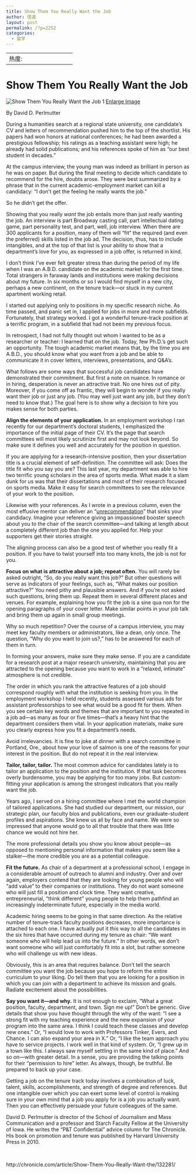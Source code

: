 ```yaml
---
title: Show Them You Really Want the Job
author: 悟道
layout: post
permalink: /?p=2252
categories:
  - 留学
---
```

<table>
  <tr cellpadding=0><td>
    热度:
  </td><td cellpadding=0><img src='http://210.75.224.29/wordpress/wp-content/plugins/statpresscn/images/sun.gif' width=10 height=10 border=0 /></td><td cellpadding=0><img src='http://210.75.224.29/wordpress/wp-content/plugins/statpresscn/images/sun_dark.gif' width=10 height=10 border=0 /></td><td cellpadding=0><img src='http://210.75.224.29/wordpress/wp-content/plugins/statpresscn/images/sun_dark.gif' width=10 height=10 border=0 /></td><td cellpadding=0><img src='http://210.75.224.29/wordpress/wp-content/plugins/statpresscn/images/sun_dark.gif' width=10 height=10 border=0 /></td><td cellpadding=0><img src='http://210.75.224.29/wordpress/wp-content/plugins/statpresscn/images/sun_dark.gif' width=10 height=10 border=0 /></td></tr>
</table>

# Show Them You Really Want the Job

<div>
  <img src="http://chronicle.com/img/photos/biz/photo_21879_landscape_large.jpg" alt="Show Them You Really Want the Job 1" /> <a href="http://chronicle.com/article/Show-Them-You-Really-Want-the/132281/#">Enlarge Image</a>
</div>

<div id="article-body">
  <p>
    By David D. Perlmutter
  </p>
  
  <p>
    During a humanities search at a regional state university, one candidate&#8217;s CV and letters of recommendation pushed him to the top of the shortlist. His papers had won honors at national conferences; he had been awarded a prestigious fellowship; his ratings as a teaching assistant were high; he already had solid publications; and his references spoke of him as &#8220;our best student in decades.&#8221;
  </p>
  
  <p>
    At the campus interview, the young man was indeed as brilliant in person as he was on paper. But during the final meeting to decide which candidate to recommend for the hire, doubts arose. They were best summarized by a phrase that in the current academic-employment market can kill a candidacy: &#8220;I don&#8217;t get the feeling he really wants the job.&#8221;
  </p>
  
  <p>
    So he didn&#8217;t get the offer.
  </p>
  
  <p>
    Showing that you really <em>want</em> the job entails more than just really wanting the job. An interview is part Broadway casting call, part intellectual dating game, part personality test, and part, well, job interview. When there are 300 applicants for a position, many of them will &#8220;fit&#8221; the required (and even the preferred) skills listed in the job ad. The decision, thus, has to include intangibles, and at the top of that list is your ability to show that a department&#8217;s love for you, as expressed in a job offer, is returned in kind.
  </p>
  
  <p>
    I don&#8217;t think I&#8217;ve ever felt greater stress than during the period of my life when I was an A.B.D. candidate on the academic market for the first time. Total strangers in faraway lands and institutions were making decisions about my future. In six months or so I would find myself in a new city, perhaps a new continent, on the tenure track—or stuck in my current apartment working retail.
  </p>
  
  <p>
    I started out applying only to positions in my specific research niche. As time passed, and panic set in, I applied for jobs in more and more subfields. Fortunately, that strategy worked. I got a wonderful tenure-track position at a terrific program, in a subfield that had not been my previous focus.
  </p>
  
  <p>
    In retrospect, I had not fully thought out whom I wanted to be as a researcher or teacher: I learned that on the job. Today, few Ph.D.&#8217;s get such an opportunity. The tough academic market means that, by the time you are A.B.D., you should know what you want from a job and be able to communicate it in cover letters, interviews, presentations, and Q&A&#8217;s.
  </p>
  
  <p>
    What follows are some ways that successful job candidates have demonstrated their commitment. But first a note on nuance. In romance or in hiring, desperation is never an attractive trait. No one hires out of pity. Moreover, if you come off as frantic, they will begin to wonder if you really want their job or just any job. (You may well just want any job, but they don&#8217;t need to know that.) The goal here is to show why a decision to hire you makes sense for both parties.
  </p>
  
  <p>
    <strong>Align the elements of your application.</strong> In an employment workshop I ran recently for our department&#8217;s doctoral students, I emphasized the importance of the initial page of their CV. It&#8217;s the page that search committees will most likely scrutinize first and may not look beyond. So make sure it defines you well and accurately for the position in question.
  </p>
  
  <p>
    If you are applying for a research-intensive position, then your dissertation title is a crucial element of self-definition. The committee will ask: Does the title fit who you say you are? This last year, my department was able to hire two terrific young scholars in the area of sports media. What made it a slam dunk for us was that their dissertations and most of their research focused on sports media. Make it easy for search committees to see the relevance of your work to the position.
  </p>
  
  <p>
    Likewise with your references. As I wrote in a previous column, even the most effusive mentor can deliver an &#8220;<a href="http://chronicle.com/article/The-Unrecommendation/45805">unrecommendation</a>&#8221; that sinks your candidacy. Imagine your reference giving an impassioned booster speech about you to the chair of the search committee—and talking at length about a completely different job than the one you applied for. Help your supporters get their stories straight.
  </p>
  
  <p>
    The aligning process can also be a good test of whether you really fit a position. If you have to twist yourself into too many knots, the job is not for you.
  </p>
  
  <p>
    <strong>Focus on what is attractive about a job; repeat often.</strong> You will rarely be asked outright, &#8220;So, do you really want this job?&#8221; But other questions will serve as indicators of your feelings, such as, &#8220;What makes our position attractive?&#8221; You need pithy and plausible answers. And if you&#8217;re not asked such questions, bring them up. Repeat them in several different places and venues. For example, explaining how you fit the job is a sine qua non for the opening paragraphs of your cover letter. Make similar points in your job talk and bring them up again in small group meetings.
  </p>
  
  <p>
    Why so much repetition? Over the course of a campus interview, you may meet key faculty members or administrators, like a dean, only once. The question, &#8220;Why do you want to join us?,&#8221; has to be answered for each of them in turn.
  </p>
  
  <p>
    In forming your answers, make sure they make sense. If you are a candidate for a research post at a major research university, maintaining that you are attracted to the opening because you want to work in a &#8220;relaxed, intimate&#8221; atmosphere is not credible.
  </p>
  
  <p>
    The order in which you rank the attractive features of a job should correspond roughly with what the institution is seeking from you. In the employment workshop I held recently, students assessed various ads for assistant professorships to see what would be a good fit for them. When you see certain key words and themes that are important to you repeated in a job ad—as many as four or five times—that&#8217;s a heavy hint that the department considers them vital. In your application materials, make sure you clearly express how you fit a department&#8217;s needs.
  </p>
  
  <p>
    Avoid irrelevancies. It is fine to joke at dinner with a search committee in Portland, Ore., about how your love of salmon is one of the reasons for your interest in the position. But do not repeat it in the real interview.
  </p>
  
  <p>
    <strong>Tailor, tailor, tailor.</strong> The most common advice for candidates lately is to tailor an application to the position and the institution. If that task becomes overly burdensome, you may be applying for too many jobs. But custom-fitting your application is among the strongest indicators that you really want the job.
  </p>
  
  <p>
    Years ago, I served on a hiring committee where I met the world champion of tailored applications. She had studied our department, our mission, our strategic plan, our faculty bios and publications, even our graduate-student profiles and aspirations. She knew us all by face and name. We were so impressed that anyone would go to all that trouble that there was little chance we would not hire her.
  </p>
  
  <p>
    The more professional details you show you know about people—as opposed to mentioning personal information that makes you seem like a stalker—the more credible you are as a potential colleague.
  </p>
  
  <p>
    <strong>Fit the future.</strong> As chair of a department at a professional school, I engage in a considerable amount of outreach to alumni and industry. Over and over again, employers contend that they are looking for young people who will &#8220;add value&#8221; to their companies or institutions. They do not want someone who will just fill a position and clock time. They want creative, entrepreneurial, &#8220;think different&#8221; young people to help them pathfind an increasingly indeterminate future, especially in the media world.
  </p>
  
  <p>
    Academic hiring seems to be going in that same direction. As the relative number of tenure-track faculty positions decreases, more importance is attached to each one. I have actually put it this way to all the candidates in the six hires that have occurred during my tenure as chair: &#8220;We want someone who will help lead us into the future.&#8221; In other words, we don&#8217;t want someone who will just comfortably fit into a slot, but rather someone who will challenge us with new ideas.
  </p>
  
  <p>
    Obviously, this is an area that requires balance. Don&#8217;t tell the search committee you want the job because you hope to reform the entire curriculum to your liking. Do tell them that you are looking for a position in which you can join with a department to achieve its mission and goals. Radiate excitement about the possibilities.
  </p>
  
  <p>
    <strong>Say you want it—and why.</strong> It is not enough to exclaim, &#8220;What a great position, faculty, department, and town. Sign me up!&#8221; Don&#8217;t be generic. Give details that show you have thought through the why of the want: &#8220;I see a strong fit with my teaching experience and the new expansion of your program into the same area. I think I could teach these classes and develop new ones.&#8221; Or, &#8220;I would love to work with Professors Tinker, Evers, and Chance. I can also expand your area in X.&#8221; Or, &#8220;I like the team approach you have to service projects. I work well in that kind of system. Or, &#8220;I grew up in a town like this. I always saw myself settling in the same kind of place.&#8221; And so on—with greater detail. In a sense, you are providing the talking points for their &#8220;permission to hire&#8221; letter. As always, though, be truthful. Be prepared to back up your case.
  </p>
  
  <p>
    Getting a job on the tenure track today involves a combination of luck, talent, skills, accomplishments, and strength of degree and references. But one intangible over which you can exert some level of control is making sure in your own mind that a job you apply for is a job you actually want. Then you can effectively persuade your future colleagues of the same.
  </p>
  
  <p>
    David D. Perlmutter is director of the School of Journalism and Mass Communication and a professor and Starch Faculty Fellow at the University of Iowa. He writes the &#8220;P&T Confidential&#8221; advice column for The Chronicle. His book on promotion and tenure was published by Harvard University Press in 2010.
  </p>
  
  <p>
    &nbsp;
  </p>
  
  <p>
    http://chronicle.com/article/Show-Them-You-Really-Want-the/132281/
  </p>
</div>